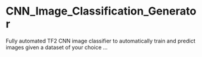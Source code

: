 # CNN_Image_Classification_Generator
Fully automated TF2 CNN image classifier to automatically train and predict images given a dataset of your choice
...